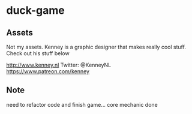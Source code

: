 # duck-game

## Assets
Not my assets. Kenney is a graphic designer that makes really cool stuff. Check out his stuff below

http://www.kenney.nl
Twitter: @KenneyNL
https://www.patreon.com/kenney

## Note
need to refactor code and finish game... core mechanic done
